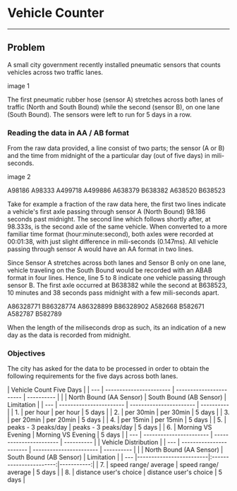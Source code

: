 # Vehicle Counter
---
## Problem
A small city government recently installed pneumatic sensors that counts vehicles across two traffic lanes.

image 1

The first pneumatic rubber hose (sensor A) stretches across both lanes of traffic (North and South Bound) while the second (sensor B), on one lane (South Bound). The sensors were left to run for 5 days in a row.

### Reading the data in AA / AB format
From the raw data provided, a line consist of two parts; the sensor (A or B) and the time from midnight of the a particular day (out of five days) in mili-seconds.

image 2

A98186
A98333
A499718
A499886
A638379
B638382
A638520
B638523

Take for example a fraction of the raw data here, the first two lines indicate a vehicle's first axle passing through sensor A (North Bound) 98.186 seconds past midnight. The second line which follows shortly after, at 98.333s, is the second axle of the same vehicle. When converted to a more familiar time format (hour:minute:second), both axles were recorded at 00:01:38, with just slight difference in mili-seconds (0.147ms). All vehicle passing through sensor A would have an AA format in two lines.

Since Sensor A stretches across both lanes and Sensor B only on one lane, vehicle traveling on the South Bound would be recorded with an ABAB format in four lines. Hence, line 5 to 8 indicate one vehicle passing through sensor B. The first axle occurred at B638382 while the second at B638523, 10 minutes and 38 seconds pass midnight with a few mili-seconds apart.

A86328771
B86328774
A86328899
B86328902
A582668
B582671
A582787
B582789

When the length of the miliseconds drop as such, its an indication of a new day as the data is recorded from midnight.

### Objectives
The city has asked for the data to be processed in order to obtain the following requirements for the five days across both lanes.

|                     Vehicle Count Five Days                          |
| --- | ----------------------- | ----------------------- | ---------- |
|     | North Bound (AA Sensor) | South Bound (AB Sensor) | Limitation |
| --- | ----------------------- | ----------------------- | ---------- |
|  1. | per hour                | per hour                | 5 days     |
|  2. | per 30min               | per 30min               | 5 days     |
|  3. | per 20min               | per 20min               | 5 days     |
|  4. | per 15min               | per 15min               | 5 days     |
|  5. | peaks - 3 peaks/day     | peaks - 3 peaks/day     | 5 days     |
|  6. | Morning VS Evening      | Morning VS Evening      | 5 days     |
| --- | ----------------------- | ----------------------- | ---------- |
|                     Vehicle Distribution                             |
| --- | ----------------------- | ----------------------- | ---------- |
|    | North Bound (AA Sensor)  | South Bound (AB Sensor) | Limitation |
| --- |-------------------------|:-----------------------:|-----------:|
|  7. | speed range/ average    | speed range/ average    | 5 days     |
|  8. | distance user's choice  | distance user's choice  | 5 days     |
